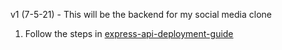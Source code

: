 v1 (7-5-21) - This will be the backend for my social media clone

1. Follow the steps in [express-api-deployment-guide](https://git.generalassemb.ly/ga-wdi-boston/express-api-deployment-guide)
